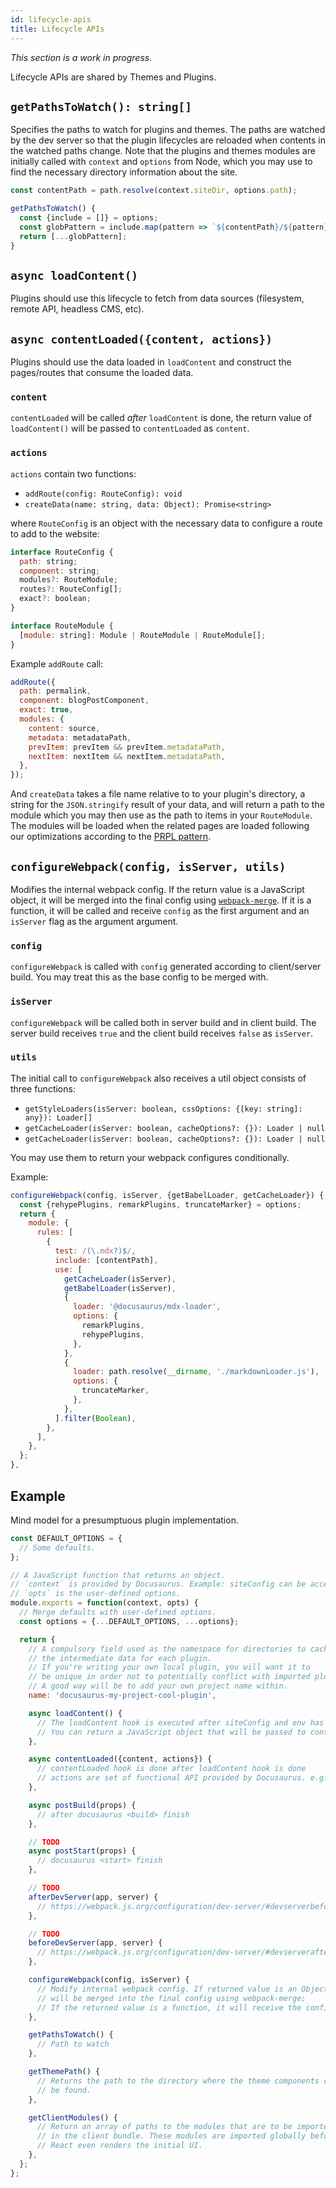 ```yaml
---
id: lifecycle-apis
title: Lifecycle APIs
---
```


_This section is a work in progress._

Lifecycle APIs are shared by Themes and Plugins.

## `getPathsToWatch(): string[]`

Specifies the paths to watch for plugins and themes. The paths are watched by the dev server so that the plugin lifecycles are reloaded when contents in the watched paths change. Note that the plugins and themes modules are initially called with `context` and `options` from Node, which you may use to find the necessary directory information about the site.

```js
const contentPath = path.resolve(context.siteDir, options.path);

getPathsToWatch() {
  const {include = []} = options;
  const globPattern = include.map(pattern => `${contentPath}/${pattern}`);
  return [...globPattern];
}
```

## `async loadContent()`

Plugins should use this lifecycle to fetch from data sources (filesystem, remote API, headless CMS, etc).

## `async contentLoaded({content, actions})`

Plugins should use the data loaded in `loadContent` and construct the pages/routes that consume the loaded data.

### `content`

`contentLoaded` will be called _after_ `loadContent` is done, the return value of `loadContent()` will be passed to `contentLoaded` as `content`.

### `actions`

`actions` contain two functions:

- `addRoute(config: RouteConfig): void`
- `createData(name: string, data: Object): Promise<string>`

where `RouteConfig` is an object with the necessary data to configure a route to add to the website:

```js
interface RouteConfig {
  path: string;
  component: string;
  modules?: RouteModule;
  routes?: RouteConfig[];
  exact?: boolean;
}

interface RouteModule {
  [module: string]: Module | RouteModule | RouteModule[];
}
```

Example `addRoute` call:

```js
addRoute({
  path: permalink,
  component: blogPostComponent,
  exact: true,
  modules: {
    content: source,
    metadata: metadataPath,
    prevItem: prevItem && prevItem.metadataPath,
    nextItem: nextItem && nextItem.metadataPath,
  },
});
```

And `createData` takes a file name relative to to your plugin's directory, a string for the `JSON.stringify` result of your data, and will return a path to the module which you may then use as the path to items in your `RouteModule`. The modules will be loaded when the related pages are loaded following our optimizations according to the [PRPL pattern](https://developers.google.com/web/fundamentals/performance/prpl-pattern/).

## `configureWebpack(config, isServer, utils)`

Modifies the internal webpack config. If the return value is a JavaScript object, it will be merged into the final config using [`webpack-merge`](https://github.com/survivejs/webpack-merge). If it is a function, it will be called and receive `config` as the first argument and an `isServer` flag as the argument argument.

### `config`

`configureWebpack` is called with `config` generated according to client/server build. You may treat this as the base config to be merged with.

### `isServer`

`configureWebpack` will be called both in server build and in client build. The server build receives `true` and the client build receives `false` as `isServer`.

### `utils`

The initial call to `configureWebpack` also receives a util object consists of three functions:

- `getStyleLoaders(isServer: boolean, cssOptions: {[key: string]: any}): Loader[]`
- `getCacheLoader(isServer: boolean, cacheOptions?: {}): Loader | null`
- `getCacheLoader(isServer: boolean, cacheOptions?: {}): Loader | null`

You may use them to return your webpack configures conditionally.

Example:

```js
configureWebpack(config, isServer, {getBabelLoader, getCacheLoader}) {
  const {rehypePlugins, remarkPlugins, truncateMarker} = options;
  return {
    module: {
      rules: [
        {
          test: /(\.mdx?)$/,
          include: [contentPath],
          use: [
            getCacheLoader(isServer),
            getBabelLoader(isServer),
            {
              loader: '@docusaurus/mdx-loader',
              options: {
                remarkPlugins,
                rehypePlugins,
              },
            },
            {
              loader: path.resolve(__dirname, './markdownLoader.js'),
              options: {
                truncateMarker,
              },
            },
          ].filter(Boolean),
        },
      ],
    },
  };
},
```

<!--
For example, the in docusaurus-plugin-content-docs:

    In loadContent, it loads the doc Markdown files based on the specified directory in options (defaulting to docs).
    In contentLoaded, for each doc Markdown file, a route is created: /doc/installation, /doc/getting-started, etc.
 -->

## Example

Mind model for a presumptuous plugin implementation.

```jsx
const DEFAULT_OPTIONS = {
  // Some defaults.
};

// A JavaScript function that returns an object.
// `context` is provided by Docusaurus. Example: siteConfig can be accessed from context.
// `opts` is the user-defined options.
module.exports = function(context, opts) {
  // Merge defaults with user-defined options.
  const options = {...DEFAULT_OPTIONS, ...options};

  return {
    // A compulsory field used as the namespace for directories to cache
    // the intermediate data for each plugin.
    // If you're writing your own local plugin, you will want it to
    // be unique in order not to potentially conflict with imported plugins.
    // A good way will be to add your own project name within.
    name: 'docusaurus-my-project-cool-plugin',

    async loadContent() {
      // The loadContent hook is executed after siteConfig and env has been loaded
      // You can return a JavaScript object that will be passed to contentLoaded hook
    },

    async contentLoaded({content, actions}) {
      // contentLoaded hook is done after loadContent hook is done
      // actions are set of functional API provided by Docusaurus. e.g: addRoute
    },

    async postBuild(props) {
      // after docusaurus <build> finish
    },

    // TODO
    async postStart(props) {
      // docusaurus <start> finish
    },

    // TODO
    afterDevServer(app, server) {
      // https://webpack.js.org/configuration/dev-server/#devserverbefore
    },

    // TODO
    beforeDevServer(app, server) {
      // https://webpack.js.org/configuration/dev-server/#devserverafter
    },

    configureWebpack(config, isServer) {
      // Modify internal webpack config. If returned value is an Object, it
      // will be merged into the final config using webpack-merge;
      // If the returned value is a function, it will receive the config as the 1st argument and an isServer flag as the 2nd argument.
    },

    getPathsToWatch() {
      // Path to watch
    },

    getThemePath() {
      // Returns the path to the directory where the theme components can
      // be found.
    },

    getClientModules() {
      // Return an array of paths to the modules that are to be imported
      // in the client bundle. These modules are imported globally before
      // React even renders the initial UI.
    },
  };
};
```
